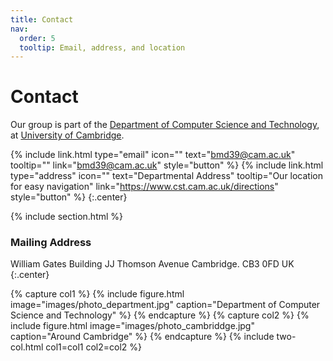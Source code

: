 ```yaml
---
title: Contact
nav:
  order: 5
  tooltip: Email, address, and location
---
```


# <i class="fas fa-envelope"></i>Contact

Our group is part of the [Department of Computer Science and Technology](https://www.cst.cam.ac.uk/), at [University of Cambridge](https://www.cam.ac.uk/).


{%
  include link.html
  type="email"
  icon=""
  text="bmd39@cam.ac.uk"
  tooltip=""
  link="bmd39@cam.ac.uk"
  style="button"
%}
{%
  include link.html
  type="address"
  icon=""
  text="Departmental Address"
  tooltip="Our location for easy navigation"
  link="https://www.cst.cam.ac.uk/directions"
  style="button"
%}
{:.center}

{% include section.html %}

### <i class="fas fa-mail-bulk"></i>Mailing Address

William Gates Building
JJ Thomson Avenue
Cambridge. CB3 0FD
UK
{:.center}

{% capture col1 %}
{%
  include figure.html
  image="images/photo_department.jpg"
  caption="Department of Computer Science and Technology"
%}
{% endcapture %}
{% capture col2 %}
{%
  include figure.html
  image="images/photo_cambriddge.jpg"
  caption="Around Cambridge"
%}
{% endcapture %}
{% include two-col.html col1=col1 col2=col2 %}
